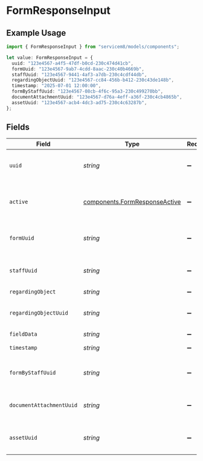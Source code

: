 # FormResponseInput

## Example Usage

```typescript
import { FormResponseInput } from "servicem8/models/components";

let value: FormResponseInput = {
  uuid: "123e4567-a4f5-47df-b0cd-230c474d41cb",
  formUuid: "123e4567-9ab7-4cdd-8aac-230c40b4669b",
  staffUuid: "123e4567-9441-4af3-a7db-230c4cdf44db",
  regardingObjectUuid: "123e4567-cc84-456b-b412-230c43de148b",
  timestamp: "2025-07-01 12:00:00",
  formByStaffUuid: "123e4567-08cb-4f6c-95a3-230c499270bb",
  documentAttachmentUuid: "123e4567-d76a-4eff-a36f-230c4cb4865b",
  assetUuid: "123e4567-acb4-4dc3-ad75-230c4c63287b",
};
```

## Fields

| Field                                                                          | Type                                                                           | Required                                                                       | Description                                                                    | Example                                                                        |
| ------------------------------------------------------------------------------ | ------------------------------------------------------------------------------ | ------------------------------------------------------------------------------ | ------------------------------------------------------------------------------ | ------------------------------------------------------------------------------ |
| `uuid`                                                                         | *string*                                                                       | :heavy_minus_sign:                                                             | Unique identifier for this record                                              | 123e4567-a4f5-47df-b0cd-230c474d41cb                                           |
| `active`                                                                       | [components.FormResponseActive](../../models/components/formresponseactive.md) | :heavy_minus_sign:                                                             | Record active/deleted flag.  Valid values are [0,1]                            |                                                                                |
| `formUuid`                                                                     | *string*                                                                       | :heavy_minus_sign:                                                             | N/A                                                                            | 123e4567-9ab7-4cdd-8aac-230c40b4669b                                           |
| `staffUuid`                                                                    | *string*                                                                       | :heavy_minus_sign:                                                             | N/A                                                                            | 123e4567-9441-4af3-a7db-230c4cdf44db                                           |
| `regardingObject`                                                              | *string*                                                                       | :heavy_minus_sign:                                                             | N/A                                                                            |                                                                                |
| `regardingObjectUuid`                                                          | *string*                                                                       | :heavy_minus_sign:                                                             | N/A                                                                            | 123e4567-cc84-456b-b412-230c43de148b                                           |
| `fieldData`                                                                    | *string*                                                                       | :heavy_minus_sign:                                                             | N/A                                                                            |                                                                                |
| `timestamp`                                                                    | *string*                                                                       | :heavy_minus_sign:                                                             | N/A                                                                            | 2025-07-01 12:00:00                                                            |
| `formByStaffUuid`                                                              | *string*                                                                       | :heavy_minus_sign:                                                             | N/A                                                                            | 123e4567-08cb-4f6c-95a3-230c499270bb                                           |
| `documentAttachmentUuid`                                                       | *string*                                                                       | :heavy_minus_sign:                                                             | N/A                                                                            | 123e4567-d76a-4eff-a36f-230c4cb4865b                                           |
| `assetUuid`                                                                    | *string*                                                                       | :heavy_minus_sign:                                                             | N/A                                                                            | 123e4567-acb4-4dc3-ad75-230c4c63287b                                           |